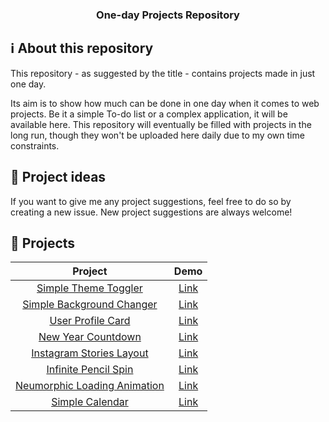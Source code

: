 <h3 align="center">
  One-day Projects Repository
</h3>

## :information_source: About this repository

This repository - as suggested by the title - contains projects made in just one day.

Its aim is to show how much can be done in one day when it comes to web projects. Be it a simple To-do list or a complex application, it will be available here. This repository will eventually be filled with projects in the long run, though they won't be uploaded here daily due to my own time constraints.

## :thought_balloon: Project ideas

If you want to give me any project suggestions, feel free to do so by creating a new issue. New project suggestions are always welcome!

## :pencil: Projects

|                                                       Project                                                       |                        Demo                        |
| :-----------------------------------------------------------------------------------------------------------------: | :------------------------------------------------: |
|            [Simple Theme Toggler](https://github.com/rodrigoftw/onedayprojects/tree/master/themetoggler)            | [Link](https://codepen.io/rodrigoftw/full/PoGqWqX) |
|       [Simple Background Changer](https://github.com/rodrigoftw/onedayprojects/tree/master/backgroundchanger)       | [Link](https://codepen.io/rodrigoftw/full/GRjJVLj) |
|            [User Profile Card](https://github.com/rodrigoftw/onedayprojects/tree/master/userprofilecard)            | [Link](https://codepen.io/rodrigoftw/full/mdrVPEE) |
|           [New Year Countdown](https://github.com/rodrigoftw/onedayprojects/tree/master/newyearcountdown)           | [Link](https://codepen.io/rodrigoftw/full/wvzGRgb) |
|     [Instagram Stories Layout](https://github.com/rodrigoftw/onedayprojects/tree/master/instagramstorieslayout)     | [Link](https://codepen.io/rodrigoftw/full/YzGWWPq) |
|         [Infinite Pencil Spin](https://github.com/rodrigoftw/onedayprojects/tree/master/infinitepencilspin)         | [Link](https://codepen.io/rodrigoftw/full/rNMMBwp) |
| [Neumorphic Loading Animation](https://github.com/rodrigoftw/onedayprojects/tree/master/neumorphicloadinganimation) | [Link](https://codepen.io/rodrigoftw/full/ExgNjdE) |
|             [Simple Calendar](https://github.com/rodrigoftw/onedayprojects/tree/master/simplecalendar)              | [Link](https://codepen.io/rodrigoftw/full/bGwBmMG) |

